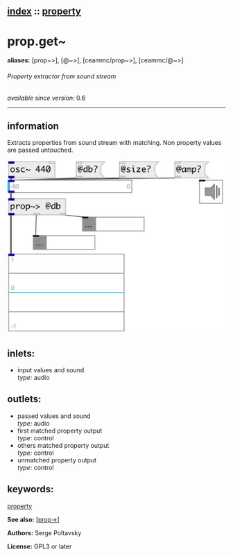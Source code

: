 [index](index.html) :: [property](category_property.html)
---

# prop.get~
**aliases:** [prop\~&gt;], [@\~&gt;], [ceammc/prop\~&gt;], [ceammc/@\~&gt;]


###### Property extractor from sound stream

*available since version:* 0.6

---


## information
Extracts properties from sound stream with matching. Non property values are passed untouched.


[![example](../examples/img/prop.get~.jpg)](../examples/pd/prop.get~.pd)









## inlets:

* input values and sound<br>
_type:_ audio



## outlets:

* passed values and sound<br>
_type:_ audio
* first matched property output<br>
_type:_ control
* others matched property output<br>
_type:_ control
* unmatched property output<br>
_type:_ control



## keywords:

[property](keywords/property.html)



**See also:**
[\[prop-&gt;\]](prop-%3E.html)




**Authors:** Serge Poltavsky




**License:** GPL3 or later





